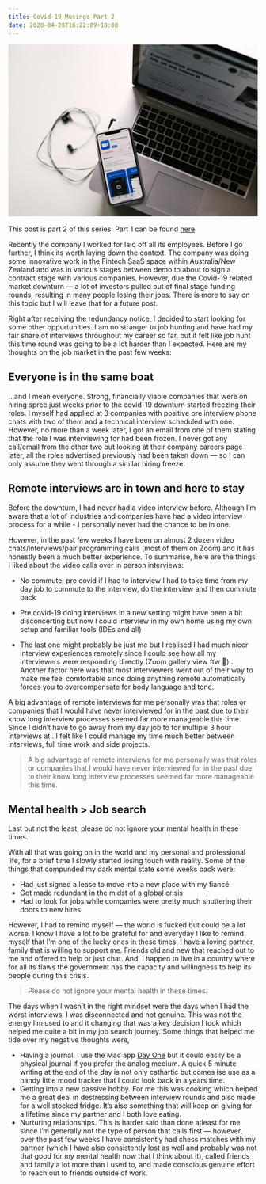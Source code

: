 ```yaml
---
title: Covid-19 Musings Part 2
date: 2020-04-28T16:22:09+10:00
---
```


![](/assets/images/covid-19-musings-part-2.jpg)

This post is part 2 of this series. Part 1 can be found [here](/posts/covid-19-musings-part-1/).

Recently the company I worked for laid off all its employees. Before I go further, I think its worth laying down the context. The company was doing some innovative work in the Fintech SaaS space within Australia/New Zealand and was in various stages between demo to about to sign a contract stage with various companies. However, due the Covid-19 related market downturn — a lot of investors pulled out of final stage funding  rounds, resulting in many people losing their jobs. There is more to say on this topic but I will leave that for a future post.

Right after receiving the redundancy notice, I decided to start looking for some other oppurtunities. I am no stranger to job hunting and have had my fair share of interviews throughout my career so far, but it felt like job hunt this time round was going to be a lot harder than I expected. Here are my thoughts on the job market in the past few weeks:

## Everyone is in the same boat

…and I mean everyone. Strong, financially viable companies that were on hiring spree just weeks prior to the covid-19 downturn started freezing their roles. I myself had applied at 3 companies with positive pre interview phone chats with two of them and a technical interview scheduled with one. However, no more than a week later, I got an email from one of them stating that the role I was interviewing for had been frozen. I never got any call/email from the other two but looking at their company careers page later, all the roles advertised previously had been taken down — so I can only assume they went through a similar hiring freeze.

## Remote interviews are in town and here to stay

Before the downturn, I had never had a video interview before. Although I’m aware that a lot of industries and companies have had a video interview process for a while - I personally never had the chance to be in one.

However, in the past few weeks I have been on almost 2 dozen video chats/interviews/pair programming calls (most of them on Zoom) and it has honestly been a much better experience. To summarise, here are the things I liked about the video calls over in person interviews:

- No commute, pre covid if I had to interview I had to take time from my day job to commute to the interview, do the interview and then commute back

- Pre covid-19 doing interviews in a new setting might have been a bit disconcerting but now I could interview in my own home using my own setup and familiar tools (IDEs and all)

- The last one might probably be just me but I realised I had much nicer interview experiences remotely since I could see how all my interviewers were responding directly (Zoom gallery view ftw 🙌) . Another factor here was that most interviewers went out of their way to make me feel comfortable since doing anything remote automatically forces you to overcompensate for body language and tone.

A big advantage of remote interviews for me personally was that roles or companies that I would have never interviewed for in the past due to their know long interview processes seemed far more manageable this time. Since I didn’t have to go away from my day job to for multiple 3 hour interviews at <insert big corp name here>. I felt like I could manage my time much better between interviews, full time work and side projects.

> A big advantage of remote interviews for me personally was that roles or companies that I would have never interviewed for in the past due to their know long interview processes seemed far more manageable this time.

## Mental health > Job search
Last but not the least, please do not ignore your mental health in these times.

With all that was going on in the world and my personal and professional life, for a brief time I slowly started losing touch with reality. Some of the things that compunded my dark mental state some weeks back were:

- Had just signed a lease to move into a new place with my fiancé
- Got made redundant in the midst of a global crisis
- Had to look for jobs while companies were pretty much shuttering their doors to new hires

However, I had to remind myself — the world is fucked but could be a lot worse. I know I have a lot to be grateful for and everyday I like to remind myself that I’m one of the lucky ones in these times. I have a loving partner, family that is willing to support me. Friends old and new that reached out to me and offered to help or just chat. And, I happen to live in a country where for all its flaws the government has the capacity and willingness to help its people during this crisis.

> Please do not ignore your mental health in these times.

The days when I wasn’t in the right mindset were the days when I had the worst interviews. I was disconnected and not genuine. This was not the energy I’m used to and it changing that was a key decision I took which helped me quite a bit in my job search journey. Some things that helped me tide over my negative thoughts were,

- Having a journal. I use the Mac app [Day One](https://dayoneapp.com/) but it could easily be a physical journal if you prefer the analog medium. A quick 5 minute writing at the end of the day is not only cathartic but comes ise use as a handy little mood tracker that I could look back in a years time.
- Getting into a new passive hobby. For me this was cooking which helped me a great deal in destressing between interview rounds and also made for a well stocked fridge. It’s also something that will keep on giving for a lifetime since my partner and I both love eating.
- Nurturing relationships. This is harder said than done atleast for me since I’m generally not the type of person that calls first — however, over the past few weeks I have consistently had chess matches with my partner (which I have also consistently lost as well and probably was not that good for my mental health now that I think about it), called friends and family a lot more than I used to, and made conscious genuine effort to reach out to friends outside of work.

